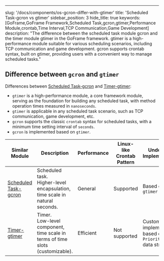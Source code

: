 ---
slug: '/docs/components/os-gcron-differ-with-gtimer'
title: 'Scheduled Task-gcron vs gtimer'
sidebar_position: 3
hide_title: true
keywords: [GoFrame,GoFrame Framework,Scheduled Task,gcron,gtimer,Performance Module,crontab,Time Interval,TCP Communication,Game Development]
description: "The difference between the scheduled task module gcron and the timer module gtimer in the GoFrame framework. gtimer is a high-performance module suitable for various scheduling scenarios, including TCP communication and game development. gcron supports crontab syntax, built on gtimer, providing users with a convenient way to manage scheduled tasks."

## Difference between `gcron` and `gtimer`

Differences between [Scheduled Task-gcron](定时任务-gcron.md) and [Timer-gtimer](../定时器-gtimer/定时器-gtimer.md):

- `gtimer` is a high-performance module, a core framework module, serving as the foundation for building any scheduled task, with method operation times measured in `nanoseconds`.
- `gtimer` is applicable in any scheduled task scenario, such as TCP communication, game development, etc.
- `gcron` supports the classic `crontab` syntax for scheduled tasks, with a minimum time setting interval of `seconds`.
- `gcron` is implemented based on `gtimer`.

| Similar Module | Description | Performance | Linux-like Crontab Pattern | Underlying Implementation |
| --- | --- | --- | --- | --- |
| [Scheduled Task-gcron](定时任务-gcron.md) | Scheduled task.<br />Higher-level encapsulation, time scale in natural seconds. | General | Supported | Based on `gtimer` |
| [Timer-gtimer](../定时器-gtimer/定时器-gtimer.md) | Timer.<br />Low-level component, time scale in terms of time slots (customizable). | Efficient | Not supported | Custom implementation based on `PriorityQueue` data structure |